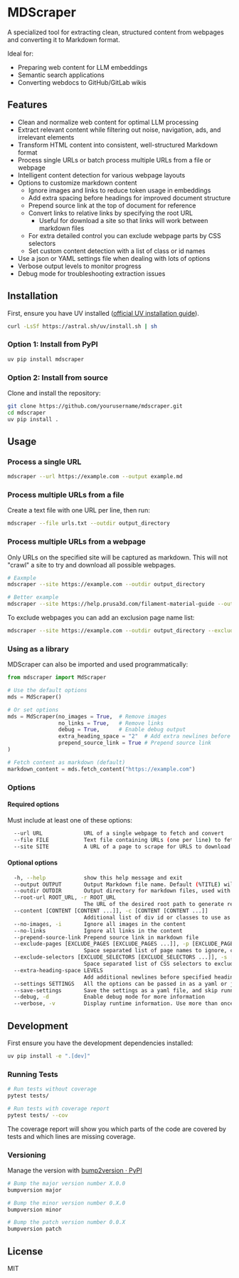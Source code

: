# MDScraper

A specialized tool for extracting clean, structured content from webpages and converting it to Markdown format.

Ideal for:

- Preparing web content for LLM embeddings
- Semantic search applications
- Converting webdocs to GitHub/GitLab wikis

## Features

- Clean and normalize web content for optimal LLM processing
- Extract relevant content while filtering out noise, navigation, ads, and irrelevant elements
- Transform HTML content into consistent, well-structured Markdown format
- Process single URLs or batch process multiple URLs from a file or webpage
- Intelligent content detection for various webpage layouts
- Options to customize markdown content
  - Ignore images and links to reduce token usage in embeddings
  - Add extra spacing before headings for improved document structure
  - Prepend source link at the top of document for reference
  - Convert links to relative links by specifying the root URL
    - Useful for download a site so that links will work between markdown files
  - For extra detailed control you can exclude webpage parts by CSS selectors
  - Set custom content detection with a list of class or id names
- Use a json or YAML settings file when dealing with lots of options
- Verbose output levels to monitor progress
- Debug mode for troubleshooting extraction issues

## Installation

First, ensure you have UV installed ([official UV installation guide](https://github.com/astral-sh/uv)).

```bash
curl -LsSf https://astral.sh/uv/install.sh | sh
```

### Option 1: Install from PyPI

```bash
uv pip install mdscraper
```

### Option 2: Install from source

Clone and install the repository:

```bash
git clone https://github.com/yourusername/mdscraper.git
cd mdscraper
uv pip install .
```

## Usage

### Process a single URL

```bash
mdscraper --url https://example.com --output example.md
```

### Process multiple URLs from a file

Create a text file with one URL per line, then run:

```bash
mdscraper --file urls.txt --outdir output_directory
```
### Process multiple URLs from a webpage
Only URLs on the specified site will be captured as markdown. This will not "crawl" a site to try and download all possible webpages.

```bash
# Eaxmple
mdscraper --site https://example.com --outdir output_directory

# Better example
mdscraper --site https://help.prusa3d.com/filament-material-guide --outdir filament_material_guide --content table
```

To exclude webpages you can add an exclusion page name list:

```bash
mdscraper --site https://example.com --outdir output_directory --exclude-pages terms
```

### Using as a library

MDScraper can also be imported and used programmatically:

```python
from mdscraper import MdScraper

# Use the default options
mds = MdScraper()

# Or set options
mds = MdScraper(no_images = True,  # Remove images
                no_links = True,   # Remove links
                debug = True,      # Enable debug output
                extra_heading_space = "2"  # Add extra newlines before headings
                prepend_source_link = True # Prepend source link
)

# Fetch content as markdown (default)
markdown_content = mds.fetch_content("https://example.com")
```

### Options

#### Required options

Must include at least one of these options:

```bash
  --url URL             URL of a single webpage to fetch and convert
  --file FILE           Text file containing URLs (one per line) to fetch and convert
  --site SITE           A URL of a page to scrape for URLS to download a site
```

#### Optional options

```bash
  -h, --help            show this help message and exit
  --output OUTPUT       Output Markdown file name. Default (%TITLE) will generate a filename based on the Webpage Title. If you prefer to use the URL set this to %URL. Otherwise, use to set as the desired filename
  --outdir OUTDIR       Output directory for markdown files, used with --file, --site, or with generated --output
  --root-url ROOT_URL, -r ROOT_URL
                        The URL of the desired root path to generate relatives links for downloaded pages.
  --content [CONTENT [CONTENT ...]], -c [CONTENT [CONTENT ...]]
                        Additional list of div id or classes to use as the main content
  --no-images, -i       Ignore all images in the content
  --no-links            Ignore all links in the content
  --prepend-source-link Prepend source link in markdown file
  --exclude-pages [EXCLUDE_PAGES [EXCLUDE_PAGES ...]], -p [EXCLUDE_PAGES [EXCLUDE_PAGES ...]]
                        Space separated list of page names to ignore, can unix filename pattern matching.
  --exclude-selectors [EXCLUDE_SELECTORS [EXCLUDE_SELECTORS ...]], -s [EXCLUDE_SELECTORS [EXCLUDE_SELECTORS ...]]
                        Space separated list of CSS selectors to exclude
  --extra-heading-space LEVELS
                        Add additional newlines before specified heading levels (e.g., "1,2,3" for h1,h2,h3 or "all" for all headings)
  --settings SETTINGS   All the options can be passed in as a yaml or json file. CLI options will take precedence
  --save-settings       Save the settings as a yaml file, and skip running. Filename will be mdscrapper_{YYYmmdd_HHMM}.yaml
  --debug, -d           Enable debug mode for more information
  --verbose, -v         Display runtime information. Use more than once to increase the verbosity level. Default level is silent.
```

## Development

First ensure you have the development dependencies installed:

```bash
uv pip install -e ".[dev]"
```

### Running Tests

```bash
# Run tests without coverage
pytest tests/

# Run tests with coverage report
pytest tests/ --cov
```

The coverage report will show you which parts of the code are covered by tests and which lines are missing coverage.

### Versioning

Manage the version with [bump2version · PyPI](https://pypi.org/project/bump2version/)

```bash
# Bump the major version number X.0.0
bumpversion major

# Bump the minor version number 0.X.0
bumpversion minor

# Bump the patch version number 0.0.X
bumpversion patch
````

## License

MIT

